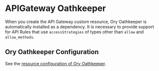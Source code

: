 # APIGateway Oathkeeper

When you create the API Gateway custom resource, Ory Oathkeeper is automatically installed as a dependency. It is necessary to provide support for API Rules that use `accessStrategies` of types other than `allow` and `allow_methods`.

## Ory Oathkeeper Configuration

See the [resource configuration of Ory Oathkeeper](../../technical-reference/05-50-ory-limitations.md).
